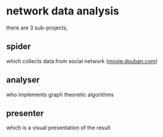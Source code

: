 # network data analysis

there are 3 sub-projects, 

## spider
which collects data from social network ([movie.douban.com](http://movie.douban.com))

## analyser
who implements graph theoretic algorithms

## presenter
which is a visual presentation of the result

